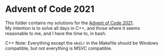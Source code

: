 # Advent of Code 2021
This folder contains my solutions for the [Advent of Code 2021](https://adventofcode.com/2021).  
My intention is to solve all days in C++, and those where it seems reasonable to me, and I have the time to, in bash.

C++ Note: Everything except the `mkdir` in the Makefile should be Windows compatible, but not everything is MSVC compatible.
